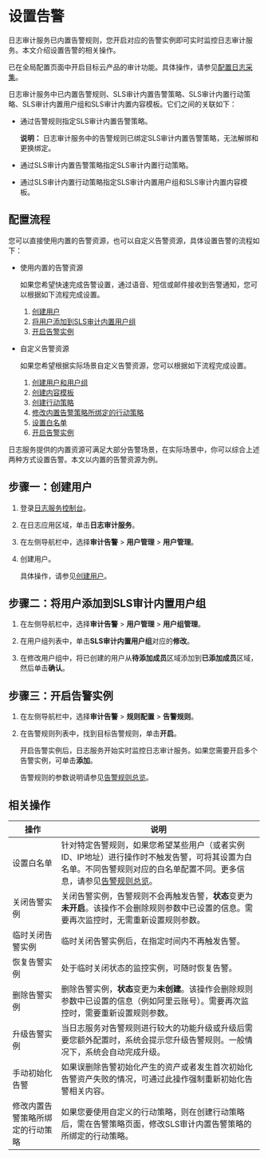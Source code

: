 # 设置告警

日志审计服务已内置告警规则，您开启对应的告警实例即可实时监控日志审计服务。本文介绍设置告警的相关操作。

已在全局配置页面中开启目标云产品的审计功能。具体操作，请参见[配置日志采集](/intl.zh-CN/应用中心（App）/日志审计服务/配置日志采集.md)。

日志审计服务中已内置告警规则、SLS审计内置告警策略、SLS审计内置行动策略、SLS审计内置用户组和SLS审计内置内容模板。它们之间的关联如下：

-   通过告警规则指定SLS审计内置告警策略。

    **说明：** 日志审计服务中的告警规则已绑定SLS审计内置告警策略，无法解绑和更换绑定。

-   通过SLS审计内置告警策略指定SLS审计内置行动策略。
-   通过SLS审计内置行动策略指定SLS审计内置用户组和SLS审计内置内容模板。

## 配置流程

您可以直接使用内置的告警资源，也可以自定义告警资源，具体设置告警的流程如下：

-   使用内置的告警资源

    如果您希望快速完成告警设置，通过语音、短信或邮件接收到告警通知，您可以根据如下流程完成设置。

    1.  [创建用户](#section_984_zop_vlr)
    2.  [将用户添加到SLS审计内置用户组](#section_cg0_o4u_bsn)
    3.  [开启告警实例](#section_mrr_exd_47p)
    ​​​​​​

-   自定义告警资源

    如果您希望根据实际场景自定义告警资源，您可以根据如下流程完成设置。

    1.  [创建用户和用户组](/intl.zh-CN/告警/告警（新版）/用户管理/创建用户和用户组.md)
    2.  [创建内容模板](/intl.zh-CN/告警/告警（新版）/通知管理/创建内容模板.md)
    3.  [创建行动策略](/intl.zh-CN/告警/告警（新版）/通知管理/创建行动策略.md)
    4.  [修改内置告警策略所绑定的行动策略](#section_lqb_i5v_6uw)
    5.  [设置白名单](#section_lqb_i5v_6uw)
    6.  [开启告警实例](#section_mrr_exd_47p)

日志服务提供的内置资源可满足大部分告警场景，在实际场景中，你可以综合上述两种方式设置告警。本文以内置的告警资源为例。

## 步骤一：创建用户

1.  登录[日志服务控制台](https://sls.console.aliyun.com)。

2.  在日志应用区域，单击**日志审计服务**。

3.  在左侧导航栏中，选择**审计告警** \> **用户管理** \> **用户管理**。

4.  创建用户。

    具体操作，请参见[创建用户](/intl.zh-CN/告警/告警（新版）/用户管理/创建用户和用户组.md)。


## 步骤二：将用户添加到SLS审计内置用户组

1.  在左侧导航栏中，选择**审计告警** \> **用户管理** \> **用户组管理**。

2.  在用户组列表中，单击**SLS审计内置用户组**对应的**修改**。

3.  在修改用户组中，将已创建的用户从**待添加成员**区域添加到**已添加成员**区域，然后单击**确认**。


## 步骤三：开启告警实例

1.  在左侧导航栏中，选择**审计告警** \> **规则配置** \> **告警规则**。

2.  在告警规则列表中，找到目标告警规则，单击**开启**。

    开启告警实例后，日志服务开始实时监控日志审计服务。如果您需要开启多个告警实例，可单击**添加**。

    告警规则的参数说明请参见[告警规则总览](/intl.zh-CN/应用中心（App）/日志审计服务/告警/告警规则/告警规则总览.md)。


## 相关操作

|操作|说明|
|--|--|
|设置白名单|针对特定告警规则，如果您希望某些用户（或者实例ID、IP地址）进行操作时不触发告警，可将其设置为白名单。不同告警规则对应的白名单配置不同。更多信息，请参见[告警规则总览](/intl.zh-CN/应用中心（App）/日志审计服务/告警/告警规则/告警规则总览.md)。 |
|关闭告警实例|关闭告警实例，告警规则不会再触发告警，**状态**变更为**未开启**。该操作不会删除规则参数中已设置的信息。需要再次监控时，无需重新设置规则参数。 |
|临时关闭告警实例|临时关闭告警实例后，在指定时间内不再触发告警。|
|恢复告警实例|处于临时关闭状态的监控实例，可随时恢复告警。|
|删除告警实例|删除告警实例，**状态**变更为**未创建**。该操作会删除规则参数中已设置的信息（例如阿里云账号）。需要再次监控时，需要重新设置规则参数。 |
|升级告警实例|当日志服务对告警规则进行较大的功能升级或升级后需要您额外配置时，系统会提示您升级告警规则。一般情况下，系统会自动完成升级。|
|手动初始化告警|如果误删除告警初始化产生的资产或者发生首次初始化告警资产失败的情况，可通过此操作强制重新初始化告警相关内容。|
|修改内置告警策略所绑定的行动策略|如果您要使用自定义的行动策略，则在创建行动策略后，需在告警策略页面，修改SLS审计内置告警策略的所绑定的行动策略。|

